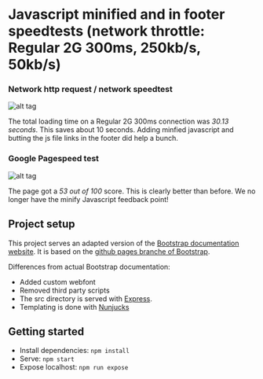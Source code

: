 # Javascript minified and in footer speedtests (network throttle: Regular 2G 300ms, 250kb/s, 50kb/s)

### Network http request / network speedtest

![alt tag](https://raw.githubusercontent.com/zishrodrigues/performance-matters/feature/js/screenshots/bootstrap-network-js.jpg)

The total loading time on a Regular 2G 300ms connection was *30.13 seconds*. This saves about 10 seconds. Adding minfied javascript and butting the js file links in the footer did help a bunch.

### Google Pagespeed test

![alt tag](https://raw.githubusercontent.com/zishrodrigues/performance-matters/feature/js/screenshots/bootstrap-pagespeed-js.jpg)

The page got a *53 out of 100* score. This is clearly better than before. We no longer have the minify Javascript feedback point!

## Project setup

This project serves an adapted version of the [Bootstrap documentation website](http://getbootstrap.com/). It is based on the [github pages branche of Bootstrap](https://github.com/twbs/bootstrap/tree/gh-pages).

Differences from actual Bootstrap documentation:

- Added custom webfont
- Removed third party scripts
- The src directory is served with [Express](https://expressjs.com/).
- Templating is done with [Nunjucks](https://mozilla.github.io/nunjucks/)

## Getting started

- Install dependencies: `npm install`
- Serve: `npm start`
- Expose localhost: `npm run expose`
